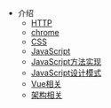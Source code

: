 <!-- docs/_sidebar.md -->
* 介绍
    * [HTTP](/http/README.md)
    * [chrome](/chrome/README.md)
    * [CSS](/css/README.md)
    * [JavaScript](/javascript/README.md)
    * [JavaScript方法实现](/method/README.md)
    * [JavaScript设计模式](design/README.md)
    * [Vue相关](/vue/README.md)
    * [架构相关](/framework/README.md)
